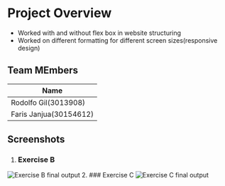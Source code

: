 # Project Overview
- Worked with and without flex box in website structuring 
- Worked on different formatting for different screen sizes(responsive design)


## Team MEmbers

| Name                   |
|------------------------|
| Rodolfo Gil(3013908)   |
| Faris Janjua(30154612) |



## Screenshots

1. ### Exercise B
![Exercise B final output](./ExerciseB.gif)
2. ### Exercise C
![Exercise C final output](./ExerciseC.gif)
